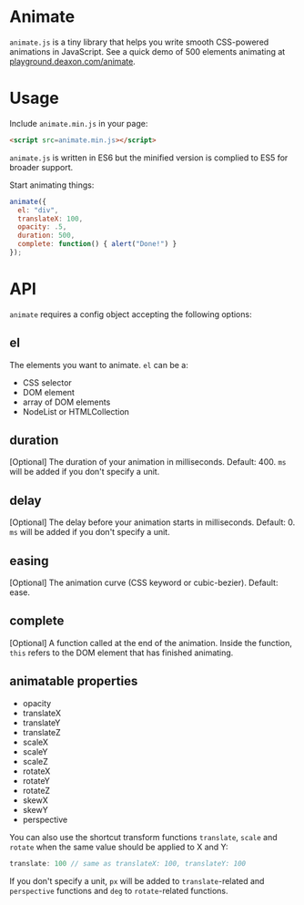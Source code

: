 # Animate

`animate.js` is a tiny library that helps you write smooth CSS-powered animations in JavaScript. See
a quick demo of 500 elements animating at [playground.deaxon.com/animate](http://playground.deaxon.com/animate/).

# Usage

Include `animate.min.js` in your page:
```html
<script src=animate.min.js></script>
```
`animate.js` is written in ES6 but the minified version is complied to ES5 for broader support.

Start animating things:
```javascript
animate({
  el: "div",
  translateX: 100,
  opacity: .5,
  duration: 500,
  complete: function() { alert("Done!") }
});
```

# API

`animate` requires a config object accepting the following options:

## el
The elements you want to animate. `el` can be a:

* CSS selector
* DOM element
* array of DOM elements
* NodeList or HTMLCollection

## duration
[Optional] The duration of your animation in milliseconds. Default: 400. `ms` will be added if you don't specify a
unit.

## delay
[Optional] The delay before your animation starts in milliseconds. Default: 0. `ms` will be added if you don't specify a
unit.

## easing
[Optional] The animation curve (CSS keyword or cubic-bezier). Default: ease.

## complete
[Optional] A function called at the end of the animation. Inside the function, `this` refers to the
DOM element that has finished animating.

## animatable properties
* opacity
* translateX
* translateY
* translateZ
* scaleX
* scaleY
* scaleZ
* rotateX
* rotateY
* rotateZ
* skewX
* skewY
* perspective

You can also use the shortcut transform functions `translate`, `scale` and `rotate` when the same
value should be applied to X and Y:

```javascript
translate: 100 // same as translateX: 100, translateY: 100
```

If you don't specify a unit, `px` will be added to `translate`-related and `perspective` functions and `deg`
to `rotate`-related functions.
